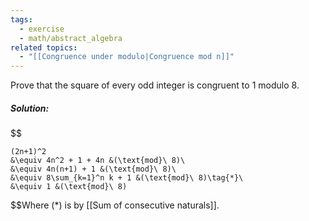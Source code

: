 ```yaml
---
tags:
  - exercise
  - math/abstract_algebra
related topics:
  - "[[Congruence under modulo|Congruence mod n]]"
---
```

Prove that the square of every odd integer is congruent to $1$ modulo $8$.
##### Solution:
$$

	(2n+1)^2
	&\equiv 4n^2 + 1 + 4n &(\text{mod}\ 8)\
	&\equiv 4n(n+1) + 1 &(\text{mod}\ 8)\
	&\equiv 8\sum_{k=1}^n k + 1 &(\text{mod}\ 8)\tag{*}\
	&\equiv 1 &(\text{mod}\ 8)

$$Where $(*)$ is by [[Sum of consecutive naturals]].